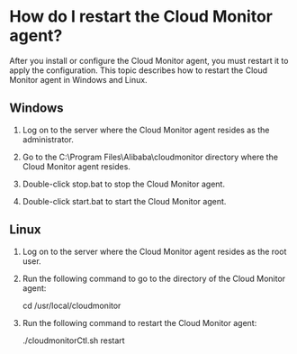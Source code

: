 # How do I restart the Cloud Monitor agent?

After you install or configure the Cloud Monitor agent, you must restart it to apply the configuration. This topic describes how to restart the Cloud Monitor agent in Windows and Linux.

## Windows

1.  Log on to the server where the Cloud Monitor agent resides as the administrator.

2.  Go to the C:\\Program Files\\Alibaba\\cloudmonitor directory where the Cloud Monitor agent resides.

3.  Double-click stop.bat to stop the Cloud Monitor agent.

4.  Double-click start.bat to start the Cloud Monitor agent.


## Linux

1.  Log on to the server where the Cloud Monitor agent resides as the root user.

2.  Run the following command to go to the directory of the Cloud Monitor agent:

    cd /usr/local/cloudmonitor

3.  Run the following command to restart the Cloud Monitor agent:

    ./cloudmonitorCtl.sh restart


